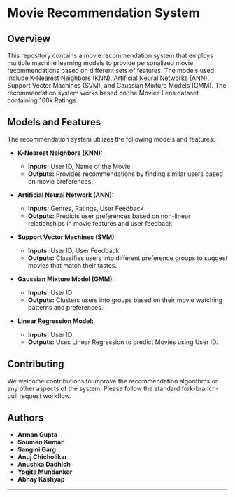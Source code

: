 
# Movie Recommendation System

## Overview
This repository contains a movie recommendation system that employs multiple machine learning models to provide personalized movie recommendations based on different sets of features. The models used include K-Nearest Neighbors (KNN), Artificial Neural Networks (ANN), Support Vector Machines (SVM), and Gaussian Mixture Models (GMM). The recommendation system works based on the Movies Lens dataset containing 100k Ratings.

## Models and Features
The recommendation system utilizes the following models and features:

- **K-Nearest Neighbors (KNN):**
  - **Inputs:** User ID, Name of the Movie
  - **Outputs:** Provides recommendations by finding similar users based on movie preferences.

- **Artificial Neural Network (ANN):**
  - **Inputs:** Genres, Ratings, User Feedback
  - **Outputs:** Predicts user preferences based on non-linear relationships in movie features and user feedback.

- **Support Vector Machines (SVM):**
  - **Inputs:** User ID, User Feedback
  - **Outputs:** Classifies users into different preference groups to suggest movies that match their tastes.

- **Gaussian Mixture Model (GMM):**
  - **Inputs:** User ID
  - **Outputs:** Clusters users into groups based on their movie watching patterns and preferences.
- **Linear Regression Model:**
  - **Inputs:** User ID
  - **Outputs:** Uses Linear Regression to predict Movies using User ID.

## Contributing
We welcome contributions to improve the recommendation algorithms or any other aspects of the system. Please follow the standard fork-branch-pull request workflow.

## Authors
- **Arman Gupta**
- **Soumen Kumar**
- **Sangini Garg**
- **Anuj Chicholikar**
- **Anushka Dadhich**
- **Yogita Mundankar**
- **Abhay Kashyap**

---
